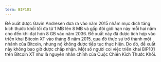 ```yaml
---
term: BIP101
---
```


Đề xuất được Gavin Andresen đưa ra vào năm 2015 nhằm mục đích tăng kích thước khối tối đa từ 1 MB lên 8 MB và gấp đôi giới hạn này mỗi hai năm cho đến khi đạt hơn 8 GB vào năm 2036. Đề xuất này đã được tích hợp vào triển khai Bitcoin XT vào tháng 8 năm 2015, qua đó thực sự trở thành một nhánh của Bitcoin, nhưng nó không được tiếp tục thực hiện. Do đó, đề xuất này không bao giờ được chấp nhận. Một số người coi việc triển khai BIP101 trên Bitcoin XT như là nguyên nhân chính của Cuộc Chiến Kích Thước Khối.